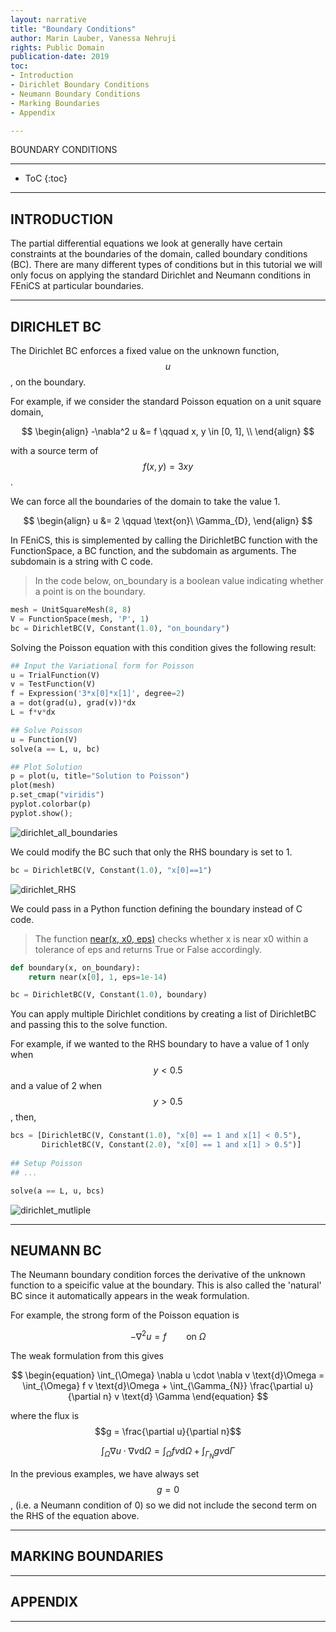 ```yaml
---
layout: narrative
title: "Boundary Conditions"
author: Marin Lauber, Vanessa Nehruji
rights: Public Domain
publication-date: 2019
toc:
- Introduction
- Dirichlet Boundary Conditions
- Neumann Boundary Conditions
- Marking Boundaries
- Appendix

---
```


<a id="title-page" />

<p class="centered larger">BOUNDARY CONDITIONS</p>

---
* ToC
{:toc}

---

## INTRODUCTION

The partial differential equations we look at generally have certain constraints at the boundaries of the domain, called boundary conditions (BC). There are many different types of conditions but in this tutorial we will only focus on applying the standard Dirichlet and Neumann conditions in FEniCS at particular boundaries.

---

## DIRICHLET BC

The Dirichlet BC enforces a fixed value on the unknown function, $$u$$, on the boundary.

For example, if we consider the standard Poisson equation on a unit square domain, 

$$
\begin{align}
  -\nabla^2 u &= f \qquad x, y \in [0, 1], \\
\end{align}
$$

with a source term of
$$
\begin{equation}
  f(x, y) = 3xy
\end{equation}
$$.

We can force all the boundaries of the domain to take the value 1.

$$
\begin{align}
  u &= 2 \qquad \text{on}\ \Gamma_{D},
\end{align}
$$

In FEniCS, this is simplemented by calling the DirichletBC function with the FunctionSpace, a BC function, and the subdomain as arguments. The subdomain is a string with C code.
> In the code below, on_boundary is a boolean value indicating whether a point is on the boundary. 

```python
mesh = UnitSquareMesh(8, 8)
V = FunctionSpace(mesh, 'P', 1)
bc = DirichletBC(V, Constant(1.0), "on_boundary")
```

Solving the Poisson equation with this condition gives the following result:

```python
## Input the Variational form for Poisson
u = TrialFunction(V)
v = TestFunction(V)
f = Expression('3*x[0]*x[1]', degree=2)
a = dot(grad(u), grad(v))*dx
L = f*v*dx

## Solve Poisson
u = Function(V)
solve(a == L, u, bc)

## Plot Solution
p = plot(u, title="Solution to Poisson")
plot(mesh)
p.set_cmap("viridis")
pyplot.colorbar(p)
pyplot.show();
```

![dirichlet_all_boundaries](../../assets/img/boundary/d_all_bounds.png)

We could modify the BC such that only the RHS boundary is set to 1.

```python
bc = DirichletBC(V, Constant(1.0), "x[0]==1")
```

![dirichlet_RHS](../../assets/img/boundary/d_RHS.png)

We could pass in a Python function defining the boundary instead of C code.
> The function <a href="https://fenicsproject.org/docs/dolfin/1.6.0/python/programmers-reference/cpp/function/near.html">near(x, x0, eps)</a> checks whether x is near x0 within a tolerance of eps and returns True or False accordingly.

```python
def boundary(x, on_boundary):
    return near(x[0], 1, eps=1e-14)

bc = DirichletBC(V, Constant(1.0), boundary)
```

You can apply multiple Dirichlet conditions by creating a list of DirichletBC and passing this to the solve function.

For example, if we wanted to the RHS boundary to have a value of 1 only when $$y < 0.5$$ and a value of 2 when $$y > 0.5$$, then,

```python
bcs = [DirichletBC(V, Constant(1.0), "x[0] == 1 and x[1] < 0.5"),
       DirichletBC(V, Constant(2.0), "x[0] == 1 and x[1] > 0.5")]
       
## Setup Poisson
## ...

solve(a == L, u, bcs)
```

![dirichlet_mutliple](../../assets/img/boundary/d_multiple.png)

---

## NEUMANN BC

The Neumann boundary condition forces the derivative of the unknown function to a speicific value at the boundary. This is also called the 'natural' BC since it automatically appears in the weak formulation.

For example, the strong form of the Poisson equation is

$$
\begin{equation}
  -\nabla^2 u = f \qquad \text{on}\ \Omega
\end{equation}
$$

The weak formulation from this gives

$$
\begin{equation}
  \int_{\Omega} \nabla u \cdot \nabla v \text{d}\Omega = \int_{\Omega} f v \text{d}\Omega + \int_{\Gamma_{N}} \frac{\partial u}{\partial n} v \text{d} \Gamma
\end{equation}
$$

where the flux is $$g = \frac{\partial u}{\partial n}$$

$$
\begin{equation}
  \int_{\Omega} \nabla u \cdot \nabla v \text{d}\Omega = \int_{\Omega} f v \text{d}\Omega + \int_{\Gamma_{N}} g v \text{d} \Gamma
\end{equation}
$$

In the previous examples, we have always set $$g = 0$$, (i.e. a Neumann condition of 0) so we did not include the second term on the RHS of the equation above.

---

## MARKING BOUNDARIES


---

## APPENDIX


---

